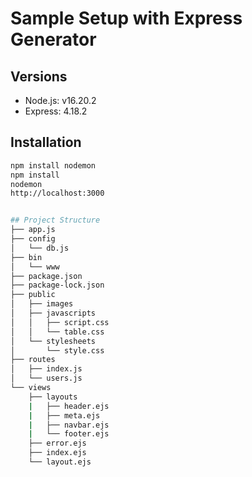 # Sample Setup with Express Generator

## Versions
- Node.js: v16.20.2
- Express: 4.18.2

## Installation
```bash
npm install nodemon
npm install
nodemon
http://localhost:3000


## Project Structure
├── app.js
├── config
│   └── db.js
├── bin
│   └── www
├── package.json
├── package-lock.json
├── public
│   ├── images
│   ├── javascripts
│   │   ├── script.css
│   │   └── table.css
│   └── stylesheets
│       └── style.css
├── routes
│   ├── index.js
│   └── users.js
└── views
    ├── layouts
    |   ├── header.ejs
    |   ├── meta.ejs
    |   ├── navbar.ejs
    |   └── footer.ejs
    ├── error.ejs
    ├── index.ejs
    └── layout.ejs
```
